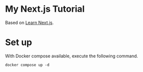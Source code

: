 # My Next.js Tutorial

Based on [Learn Next.js](https://nextjs.org/learn).

# Set up

With Docker compose available, execute the following command.

```shell
docker compose up -d
```
